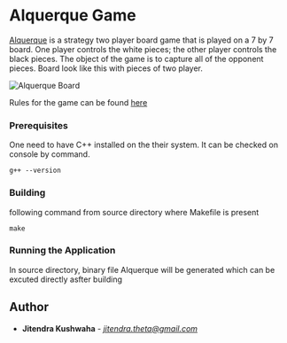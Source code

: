 # Alquerque Game

[Alquerque](https://en.wikipedia.org/wiki/Alquerque) is a strategy two player board game that is played on a 7 by 7 board. One player controls the white pieces; the other player controls the black pieces. The object of the game is to capture all of the opponent pieces. Board look like this with pieces of two player.

![Alquerque Board](http://www.codecup.nl/images/sample2008.png)

Rules for the game can be found [here](http://www.codecup.nl/rules_alquerque.php)

### Prerequisites

One need to have C++ installed on the their system. It can be checked on console by command.

```
g++ --version
```

### Building

following command from source directory where Makefile is present

```
make
```

### Running the Application

In source directory, binary file Alquerque will be generated which can be excuted directly asfter building

## Author

* **Jitendra Kushwaha** - *jitendra.theta@gmail.com* 

